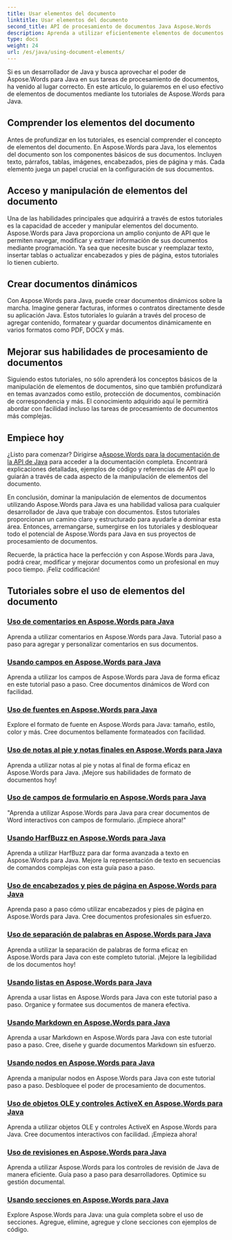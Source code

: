 ```yaml
---
title: Usar elementos del documento
linktitle: Usar elementos del documento
second_title: API de procesamiento de documentos Java Aspose.Words
description: Aprenda a utilizar eficientemente elementos de documentos en Aspose.Words para Java con nuestros completos tutoriales. ¡Mejore sus habilidades de procesamiento de documentos Java hoy!
type: docs
weight: 24
url: /es/java/using-document-elements/
---
```


Si es un desarrollador de Java y busca aprovechar el poder de Aspose.Words para Java en sus tareas de procesamiento de documentos, ha venido al lugar correcto. En este artículo, lo guiaremos en el uso efectivo de elementos de documentos mediante los tutoriales de Aspose.Words para Java.

## Comprender los elementos del documento

Antes de profundizar en los tutoriales, es esencial comprender el concepto de elementos del documento. En Aspose.Words para Java, los elementos del documento son los componentes básicos de sus documentos. Incluyen texto, párrafos, tablas, imágenes, encabezados, pies de página y más. Cada elemento juega un papel crucial en la configuración de sus documentos.

## Acceso y manipulación de elementos del documento

Una de las habilidades principales que adquirirá a través de estos tutoriales es la capacidad de acceder y manipular elementos del documento. Aspose.Words para Java proporciona un amplio conjunto de API que le permiten navegar, modificar y extraer información de sus documentos mediante programación. Ya sea que necesite buscar y reemplazar texto, insertar tablas o actualizar encabezados y pies de página, estos tutoriales lo tienen cubierto.

## Crear documentos dinámicos

Con Aspose.Words para Java, puede crear documentos dinámicos sobre la marcha. Imagine generar facturas, informes o contratos directamente desde su aplicación Java. Estos tutoriales lo guiarán a través del proceso de agregar contenido, formatear y guardar documentos dinámicamente en varios formatos como PDF, DOCX y más.

## Mejorar sus habilidades de procesamiento de documentos

Siguiendo estos tutoriales, no sólo aprenderá los conceptos básicos de la manipulación de elementos de documentos, sino que también profundizará en temas avanzados como estilo, protección de documentos, combinación de correspondencia y más. El conocimiento adquirido aquí le permitirá abordar con facilidad incluso las tareas de procesamiento de documentos más complejas.

## Empiece hoy

 ¿Listo para comenzar? Dirigirse a[Aspose.Words para la documentación de la API de Java](https://reference.aspose.com/words/java/) para acceder a la documentación completa. Encontrará explicaciones detalladas, ejemplos de código y referencias de API que lo guiarán a través de cada aspecto de la manipulación de elementos del documento.

En conclusión, dominar la manipulación de elementos de documentos utilizando Aspose.Words para Java es una habilidad valiosa para cualquier desarrollador de Java que trabaje con documentos. Estos tutoriales proporcionan un camino claro y estructurado para ayudarle a dominar esta área. Entonces, arremangarse, sumergirse en los tutoriales y desbloquear todo el potencial de Aspose.Words para Java en sus proyectos de procesamiento de documentos.

Recuerde, la práctica hace la perfección y con Aspose.Words para Java, podrá crear, modificar y mejorar documentos como un profesional en muy poco tiempo. ¡Feliz codificación!

## Tutoriales sobre el uso de elementos del documento
### [Uso de comentarios en Aspose.Words para Java](./using-comments/)
Aprenda a utilizar comentarios en Aspose.Words para Java. Tutorial paso a paso para agregar y personalizar comentarios en sus documentos.
### [Usando campos en Aspose.Words para Java](./using-fields/)
Aprenda a utilizar los campos de Aspose.Words para Java de forma eficaz en este tutorial paso a paso. Cree documentos dinámicos de Word con facilidad.
### [Uso de fuentes en Aspose.Words para Java](./using-fonts/)
Explore el formato de fuente en Aspose.Words para Java: tamaño, estilo, color y más. Cree documentos bellamente formateados con facilidad.
### [Uso de notas al pie y notas finales en Aspose.Words para Java](./using-footnotes-and-endnotes/)
Aprenda a utilizar notas al pie y notas al final de forma eficaz en Aspose.Words para Java. ¡Mejore sus habilidades de formato de documentos hoy!
### [Uso de campos de formulario en Aspose.Words para Java](./using-form-fields/)
"Aprenda a utilizar Aspose.Words para Java para crear documentos de Word interactivos con campos de formulario. ¡Empiece ahora!"
### [Usando HarfBuzz en Aspose.Words para Java](./using-harfbuzz/)
Aprenda a utilizar HarfBuzz para dar forma avanzada a texto en Aspose.Words para Java. Mejore la representación de texto en secuencias de comandos complejas con esta guía paso a paso.
### [Uso de encabezados y pies de página en Aspose.Words para Java](./using-headers-and-footers/)
Aprenda paso a paso cómo utilizar encabezados y pies de página en Aspose.Words para Java. Cree documentos profesionales sin esfuerzo.
### [Uso de separación de palabras en Aspose.Words para Java](./using-hyphenation/)
Aprenda a utilizar la separación de palabras de forma eficaz en Aspose.Words para Java con este completo tutorial. ¡Mejore la legibilidad de los documentos hoy!
### [Usando listas en Aspose.Words para Java](./using-lists/)
Aprenda a usar listas en Aspose.Words para Java con este tutorial paso a paso. Organice y formatee sus documentos de manera efectiva.
### [Usando Markdown en Aspose.Words para Java](./using-markdown/)
Aprenda a usar Markdown en Aspose.Words para Java con este tutorial paso a paso. Cree, diseñe y guarde documentos Markdown sin esfuerzo.
### [Usando nodos en Aspose.Words para Java](./using-nodes/)
Aprenda a manipular nodos en Aspose.Words para Java con este tutorial paso a paso. Desbloquee el poder de procesamiento de documentos.
### [Uso de objetos OLE y controles ActiveX en Aspose.Words para Java](./using-ole-objects-and-activex/)
Aprenda a utilizar objetos OLE y controles ActiveX en Aspose.Words para Java. Cree documentos interactivos con facilidad. ¡Empieza ahora!
### [Uso de revisiones en Aspose.Words para Java](./using-revisions/)
Aprenda a utilizar Aspose.Words para los controles de revisión de Java de manera eficiente. Guía paso a paso para desarrolladores. Optimice su gestión documental.
### [Usando secciones en Aspose.Words para Java](./using-sections/)
Explore Aspose.Words para Java: una guía completa sobre el uso de secciones. Agregue, elimine, agregue y clone secciones con ejemplos de código.